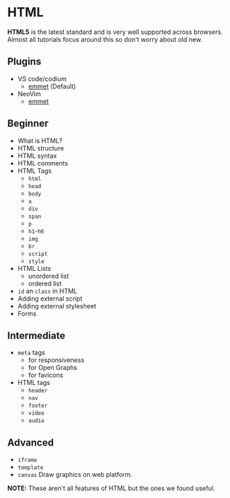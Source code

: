 # HTML
**HTML5** is the latest standard and is very well supported across browsers. Almost
all tutorials focus around this so don't worry about old new.

## Plugins
- VS code/codium
	- [emmet]() (Default)
- NeoVim
	- [emmet]()

## Beginner
- What is HTML?
- HTML structure
- HTML syntax
- HTML comments
- HTML Tags
	- `html`
	- `head`
	- `body`
	- `a`
	- `div`
	- `span`
	- `p`
	- `h1`-`h6`
	- `img`
	- `br`
	- `script`
	- `style`
- HTML Lists
	- unordered list
	- ordered list
- `id` an `class` in HTML
- Adding external script
- Adding external stylesheet
- Forms

## Intermediate
- `meta` tags
	- for responsiveness 
	- for Open Graphs
	- for favicons
- HTML tags
	- `header`
	- `nav`
	- `footer`
	- `video`
	- `audio`

## Advanced
- `iframe` 
- `template`
- `canvas` Draw graphics on web platform.

**NOTE:** These aren't all features of HTML but the ones we found useful.
